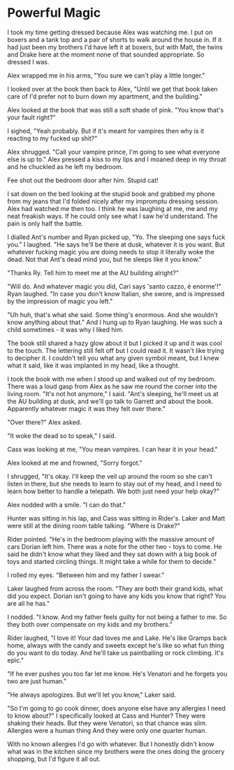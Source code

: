# Powerful Magic

I took my time getting dressed because Alex was watching me. I put on boxers and a tank top and a pair of shorts to walk around the house in. If it had just been my brothers I'd have left it at boxers, but with Matt, the twins and Drake here at the moment none of that sounded appropriate. So dressed I was.

Alex wrapped me in his arms, "You sure we can't play a little longer."

I looked over at the book then back to Alex, "Until we get that book taken care of I'd prefer not to burn down my apartment, and the building."

Alex looked at the book that was still a soft shade of pink. "You know that's your fault right?"

I sighed, "Yeah probably. But if it's meant for vampires then why is it reacting to my fucked up shit?"

Alex shrugged. "Call your vampire prince, I'm going to see what everyone else is up to."  Alex pressed a kiss to my lips and I moaned deep in my throat and he chuckled as he left my bedroom.

Fee shot out the bedroom door after him. Stupid cat!

I sat down on the bed looking at the stupid book and grabbed my phone from my jeans that I'd folded nicely after my impromptu dressing session. Alex had watched me then too. I think he was laughing at me, me and my neat freakish ways. If he could only see what I saw he'd understand. The pain is only half the battle.

I dialled Ant's number and Ryan picked up, "Yo. The sleeping one says fuck you." I laughed. "He says he'll be there at dusk, whatever it is you want. But whatever fucking magic you are doing needs to stop it literally woke the dead. Not that Ant's dead mind you, but he sleeps like it you know."

"Thanks Ry. Tell him to meet me at the AU building alright?"

"Will do. And whatever magic you did, Cari says 'santo cazzo, è enorme'!" Ryan laughed. "In case you don't know Italian, she swore, and is impressed by the impression of magic you left."

"Uh huh, that's what she said. Some thing's enormous. And she wouldn't know anything about that." And I hung up to Ryan laughing. He was such a child sometimes - it was why I liked him.

The book still shared a hazy glow about it but I picked it up and it was cool to the touch.  The lettering still felt off but I could read it. It wasn't like trying to decipher it. I couldn't tell you what any given symbol meant, but I knew what it said, like it was implanted in my head, like a thought.

I took the book with me when I stood up and walked out of my bedroom. There was a loud gasp from Alex as he saw me round the corner into the living room. "It's not hot anymore," I said.  "Ant's sleeping, he'll meet us at the AU building at dusk, and we'll go talk to Garrett and about the book. Apparently whatever magic it was they felt over there."

"Over there?" Alex asked.

"It woke the dead so to speak," I said.

Cass was looking at me, "You mean vampires. I can hear it in your head."

Alex looked at me and frowned, "Sorry forgot."

I shrugged, "It's okay. I'll keep the veil up around the room so she can't listen in there, but she needs to learn to stay out of my head, and I need to learn how better to handle a telepath. We both just need your help okay?"

Alex nodded with a smile. "I can do that."  

Hunter was sitting in his lap, and Cass was sitting in Rider's. Laker and Matt were still at the dining room table talking. "Where is Drake?"

Rider pointed. "He's in the bedroom playing with the massive amount of cars Dorian left him. There was a note for the other two - toys to come. He said he didn't know what they liked and they sat down with a big book of toys and started circling things. It might take a while for them to decide."

I rolled my eyes. "Between him and my father I swear."

Laker laughed from across the room. "They are both their grand kids, what did you expect. Dorian isn't going to have any kids you know that right? You are all he has."

I nodded. "I know. And my father feels guilty for not being a father to me. So they both over compensate on my kids and my brothers."

Rider laughed, "I love it! Your dad loves me and Lake. He's like Gramps back home, always with the candy and sweets except he's like so what fun thing do you want to do today. And he'll take us paintballing or rock climbing. It's epic."

"If he ever pushes you too far let me know. He's Venatori and he forgets you two are just human."

"He always apologizes. But we'll let you know," Laker said.

"So I'm going to go cook dinner, does anyone else have any allergies I need to know about?" I specifically looked at Cass and Hunter? They were shaking their heads. But they were Venatori, so that chance was slim. Allergies were a human thing  And they were only one quarter human.

With no known allergies I'd go with whatever. But I honestly didn't know what was in the kitchen since my brothers were the ones doing the grocery shopping, but I'd figure it all out.